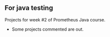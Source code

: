 ## For java testing
Projects for week #2 of Prometheus Java course.
 * Some projects commented are out.

